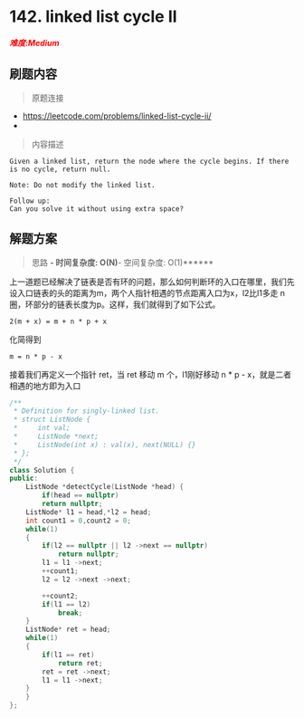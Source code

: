# 142. linked list cycle II

***<font color=red>难度:Medium</font>***

## 刷题内容

> 原题连接

* https://leetcode.com/problems/linked-list-cycle-ii/
* 
> 内容描述

```
Given a linked list, return the node where the cycle begins. If there is no cycle, return null.

Note: Do not modify the linked list.

Follow up:
Can you solve it without using extra space?
```

## 解题方案

> 思路
******- 时间复杂度: O(N)******- 空间复杂度: O(1)******

上一道题已经解决了链表是否有环的问题，那么如何判断环的入口在哪里，我们先设入口链表的头的距离为m，两个人指针相遇的节点距离入口为x，l2比l1多走 n 圈，环部分的链表长度为p。这样，我们就得到了如下公式。 
```
2(m + x) = m + n * p + x

```
化简得到
```
m = n * p - x

```
接着我们再定义一个指针 ret，当 ret 移动 m 个，l1刚好移动 n * p - x，就是二者相遇的地方即为入口


```cpp
/**
 * Definition for singly-linked list.
 * struct ListNode {
 *     int val;
 *     ListNode *next;
 *     ListNode(int x) : val(x), next(NULL) {}
 * };
 */
class Solution {
public:
    ListNode *detectCycle(ListNode *head) {
        if(head == nullptr)
        return nullptr;
    ListNode* l1 = head,*l2 = head;
    int count1 = 0,count2 = 0;
    while(1)
    {
        if(l2 == nullptr || l2 ->next == nullptr)
            return nullptr;
        l1 = l1 ->next;
        ++count1;
        l2 = l2 ->next ->next;

        ++count2;
        if(l1 == l2)
            break;
    }
    ListNode* ret = head;
    while(1)
    {
        if(l1 == ret)
            return ret;
        ret = ret ->next;
        l1 = l1 ->next;
    }
    }
};
```
